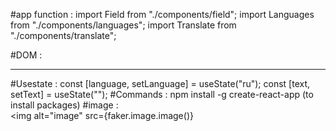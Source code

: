 #app function :  import Field from "./components/field";
                 import Languages from "./components/languages";
                 import Translate from "./components/translate";

#DOM :   <div>
      <Field label="Enter English" onChange={setText} value={text} />
      <Languages language={language} onLanguageChange={setLanguage} />
      <hr />
      <Translate text={text} language={language} />
    </div>
    
#Usestate : const [language, setLanguage] = useState("ru");
            const [text, setText] = useState("");
#Commands : npm install -g create-react-app  (to install packages)
#image :             
<img alt="image" src={faker.image.image()}
